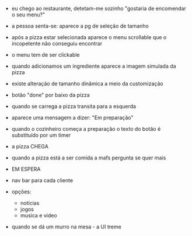 - eu chego ao restaurante, detetam-me sozinho "gostaria de encomendar o seu menu?"

- a pessoa senta-se: aparece a pg de seleção de tamanho
- após a pizza estar selecionada aparece o menu scrollable que o incopetente não conseguiu encontrar
- o menu tem de ser clickable
- quando adicionamos um ingrediente aparece a imagem simulada da pizza
- existe alteração de tamanho dinâmica a meio da customização
- botão "done" por baixo da pizza
- quando se carrega a pizza transita para a esquerda
- aparece uma mensagem a dizer: "Em preparação"
- quando o cozinheiro começa a preparação o texto do botão é substituído por um timer

- a pizza CHEGA
- quando a pizza está a ser comida a mafs pergunta se quer mais

- EM ESPERA
- nav bar para cada cliente
- opções:
	- notícias
	- jogos
	- musica e video


- quando se dá um murro na mesa - a UI treme